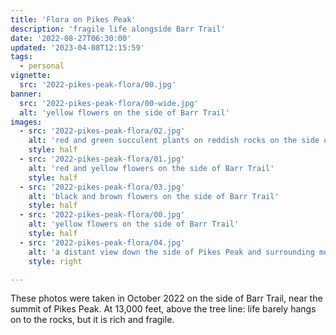 ```yaml
---
title: 'Flora on Pikes Peak'
description: 'fragile life alongside Barr Trail'
date: '2022-08-27T06:30:00'
updated: '2023-04-08T12:15:59'
tags:
  - personal
vignette: 
  src: '2022-pikes-peak-flora/00.jpg'
banner:
  src: '2022-pikes-peak-flora/00-wide.jpg'
  alt: 'yellow flowers on the side of Barr Trail'
images:
  - src: '2022-pikes-peak-flora/02.jpg'
    alt: 'red and green succulent plants on reddish rocks on the side of Barr Trail'
    style: half
  - src: '2022-pikes-peak-flora/01.jpg'
    alt: 'red and yellow flowers on the side of Barr Trail'
    style: half
  - src: '2022-pikes-peak-flora/03.jpg'
    alt: 'black and brown flowers on the side of Barr Trail'
    style: half
  - src: '2022-pikes-peak-flora/00.jpg'
    alt: 'yellow flowers on the side of Barr Trail'
    style: half
  - src: '2022-pikes-peak-flora/04.jpg'
    alt: 'a distant view down the side of Pikes Peak and surrounding mountains from higher up on Barr'
    style: right

---
```


These photos were taken in October 2022 on the side of Barr Trail, near the summit of Pikes Peak. At 13,000 feet, above the tree line: life barely hangs on to the rocks, but it is rich and fragile.